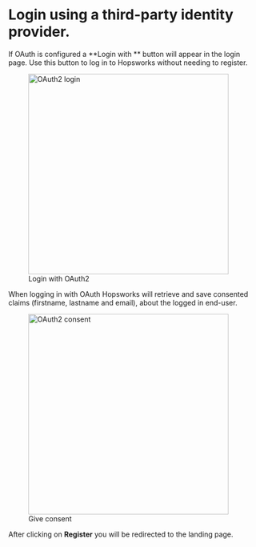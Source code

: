 # Login using a third-party identity provider.
If OAuth is configured a **Login with ** button will appear in the login page. Use this button to log in to Hopsworks
without needing to register.

  <figure>
    <a  href="../../../assets/images/auth/oauth2.png">
      <img width="400px" src="../../../assets/images/auth/oauth2.png" alt="OAuth2 login" />
    </a>
    <figcaption>Login with OAuth2</figcaption>
  </figure>

When logging in with OAuth Hopsworks will retrieve and save consented claims (firstname, lastname and email),
about the logged in end-user.

  <figure>
    <a  href="../../../assets/images/auth/consent.png">
      <img width="400px" src="../../../assets/images/auth/consent.png" alt="OAuth2 consent" />
    </a>
    <figcaption>Give consent</figcaption>
  </figure>

After clicking on **Register** you will be redirected to the landing page.